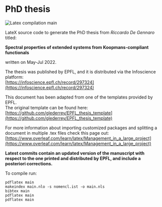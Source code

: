 # PhD thesis

![Latex compilation main](https://github.com/degennar/PhD_thesis/actions/workflows/latex-compilation.yml/badge.svg?branch=test_gh_action)

LateX source code to generate the PhD thesis from *Riccardo De Gennaro* titled:

**Spectral properties of extended systems from Koopmans-compliant functionals**

written on May-Jul 2022.

The thesis was published by EPFL, and it is distributed via the Infoscience platform:<br />
[https://infoscience.epfl.ch/record/297324](https://infoscience.epfl.ch/record/297324)

This document has been adapted from one of the templates provided by EPFL.<br />
The original template can be found here:<br />
[https://github.com/glederrey/EPFL_thesis_template](https://github.com/glederrey/EPFL_thesis_template)

For more information about importing customized packages and splitting a document in multiple .tex files check this page out:<br />
[https://www.overleaf.com/learn/latex/Management_in_a_large_project](https://www.overleaf.com/learn/latex/Management_in_a_large_project)

**Latest commits contain an updated version of the manuscript with respect to the one printed and distributed by EPFL, and include a posteriori corrections.**

To compile run:
```
pdflatex main
makeindex main.nlo -s nomencl.ist -o main.nls
bibtex main
pdflatex main
pdflatex main
```
